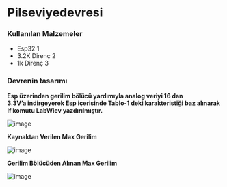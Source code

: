 # Pilseviyedevresi
### Kullanılan Malzemeler
- Esp32 1
- 3.2K Direnç 2
- 1k Direnç 3

### Devrenin tasarımı
**Esp üzerinden gerilim bölücü yardımıyla analog veriyi 16 dan  
3.3V’a indirgeyerek Esp içerisinde Tablo-1 deki karakteristiği baz alınarak If komutu LabWiev yazdırılmıştır.**


![image](https://user-images.githubusercontent.com/97916376/172052599-edad374c-dd13-4949-9469-8e60bd0f1e57.png)


**Kaynaktan Verilen Max Gerilim**

![image](https://user-images.githubusercontent.com/97916376/172052722-1d6a042b-313e-4c66-b5e2-741c6271b2dd.png)

**Gerilim Bölücüden Alınan Max Gerilim**

![image](https://user-images.githubusercontent.com/97916376/172052739-c43daf16-c0a9-49af-b612-5d753c36f7dc.png)



